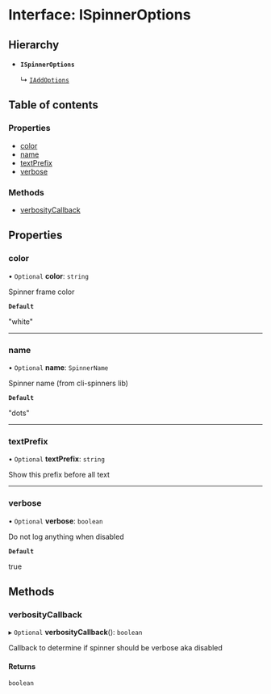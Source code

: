 # Interface: ISpinnerOptions

## Hierarchy

- **`ISpinnerOptions`**

  ↳ [`IAddOptions`](IAddOptions.md)

## Table of contents

### Properties

- [color](ISpinnerOptions.md#color)
- [name](ISpinnerOptions.md#name)
- [textPrefix](ISpinnerOptions.md#textprefix)
- [verbose](ISpinnerOptions.md#verbose)

### Methods

- [verbosityCallback](ISpinnerOptions.md#verbositycallback)

## Properties

### color

• `Optional` **color**: `string`

Spinner frame color

**`Default`**

"white"

___

### name

• `Optional` **name**: `SpinnerName`

Spinner name (from cli-spinners lib)

**`Default`**

"dots"

___

### textPrefix

• `Optional` **textPrefix**: `string`

Show this prefix before all text

___

### verbose

• `Optional` **verbose**: `boolean`

Do not log anything when disabled

**`Default`**

true

## Methods

### verbosityCallback

▸ `Optional` **verbosityCallback**(): `boolean`

Callback to determine if spinner should be verbose aka disabled

#### Returns

`boolean`
